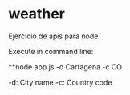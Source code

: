 # weather
Ejercicio de apis para node

Execute in command line:

**node app.js -d Cartagena -c CO

-d: City name
-c: Country code

